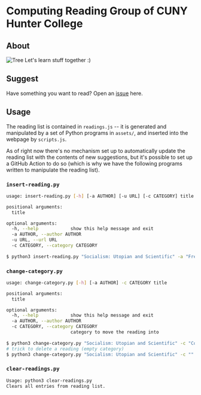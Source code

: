 # Computing Reading Group of CUNY Hunter College

## About

![Tree](assets/icons/tree.ico) Let's learn stuff together :)

## Suggest

Have something you want to read? Open an  <a href="https://github.com/Hunter-Open-Source-Club/reading/issues/new?title=Reading%20Suggestion:%20[title]&body=Title:%0AAuthor%20(optional):%0AURL%20(optional):%0A%0AWhy%20do%20you%20want%20to%20read%20this%3F%20(super%20optional):">issue</a> here.

## Usage

The reading list is contained in `readings.js` -- it is generated and manipulated by a set of Python programs in `assets/`, 
and inserted into the webpage by `scripts.js`.

As of right now there's no mechanism set up to automatically update the reading list with the contents of new suggestions, 
but it's possible to set up a GitHub Action to do so (which is why we have the following programs written to manipulate the reading list).

### `insert-reading.py`
```sh
usage: insert-reading.py [-h] [-a AUTHOR] [-u URL] [-c CATEGORY] title

positional arguments:
  title

optional arguments:
  -h, --help            show this help message and exit
  -a AUTHOR, --author AUTHOR
  -u URL, --url URL
  -c CATEGORY, --category CATEGORY
  
$ python3 insert-reading.py "Socialism: Utopian and Scientific" -a "Frederick Engels" -u "https://www.marxists.org/archive/marx/works/1880/soc-utop/index.htm" -c "Philosophy"
```

### `change-category.py`
```sh
usage: change-category.py [-h] [-a AUTHOR] -c CATEGORY title

positional arguments:
  title

optional arguments:
  -h, --help            show this help message and exit
  -a AUTHOR, --author AUTHOR
  -c CATEGORY, --category CATEGORY
                        category to move the reading into
                        
$ python3 change-category.py "Socialism: Utopian and Scientific" -c "Cool Stuff"
# trick to delete a reading (empty category)
$ python3 change-category.py "Socialism: Utopian and Scientific" -c ""
```

### `clear-readings.py`
```sh
Usage: python3 clear-readings.py
Clears all entries from reading list.
```
